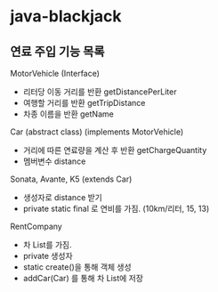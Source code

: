 # java-blackjack

## 연료 주입 기능 목록
MotorVehicle (Interface)
- 리터당 이동 거리를 반환 getDistancePerLiter
- 여행할 거리를 반환 getTripDistance
- 차종 이름을 반환 getName

Car (abstract class) (implements MotorVehicle)
- 거리에 따른 연료량을 계산 후 반환 getChargeQuantity
- 멤버변수 distance

Sonata, Avante, K5 (extends Car)
- 생성자로 distance 받기
- private static final 로 연비를 가짐. (10km/리터, 15, 13)

RentCompany
- 차 List를 가짐.
- private 생성자
- static create()을 통해 객체 생성
- addCar(Car) 를 통해 차 List에 저장
